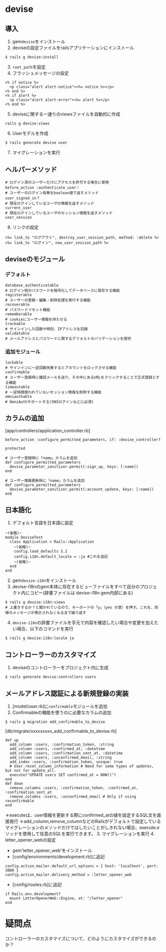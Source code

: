# devise
## 導入
1. gem`devise`をインストール
2. deviseの設定ファイルをrailsアプリケーションにインストール
```
$ rails g devise:install
```
3. `root_path`を設定
4. フラッシュメッセージの設定
```
<% if notice %>
  <p class="alert alert-notice"><%= notice %></p>
<% end %>
<% if alert %>
  <p class="alert alert-error"><%= alert %></p>
<% end %>
```
5. deviseに関する一通りのviewsファイルを自動的に作成
```
rails g devise:views
```
6. Userモデルを作成
```
$ rails generate devise user
```
7. マイグレーションを実行
## ヘルパーメソッド
```
# ログイン済のユーザーだけにアクセスを許可する場合に使用
before_action :authenticate_user！
# ユーザーのログイン有無をboolean値で返すメソッド
user_signed_in？
# 現在ログインしているユーザの情報を返すメソッド
current_user
# 現在ログインしているユーザのセッション情報を返すメソッド
user_session
```
8. リンクの設定
```
<%= link_to "ログアウト", destroy_user_session_path, method: :delete %>
<%= link_to "ログイン", new_user_session_path %>
```
## deviseのモジュール
### デフォルト
```
database_authenticatable
# ログイン時のパスワードを暗号化してデータベースに保存する機能
registerable
# ユーザーの登録・編集・削除処理を実行する機能
recoverable
# パスワードリセット機能
rememberable
# cookieにユーザー情報を持たせる
trackable
# サインインした回数や時刻、IPアドレスを記録
validatable
# メールアドレスとパスワードに関するデフォルトのバリデーションを提供
```
### 追加モジュール
```
lockable
# サインインに一定回数失敗するとアカウントをロックさせる機能
confirmable
# ユーザー登録時に確認メールを送り、その中にあるURLをクリックすることで正式登録とする機能
timeoutable
# 一定時間使われていないセッション情報を削除する機能
omniauthable
# OmniAuthサポートする(SNSログインなどに必須)
```
## カラムの追加
[app/controllers/application_controller.rb]
```
before_action :configure_permitted_parameters, if: :devise_controller?

protected

# ユーザー登録時に「name」カラムを追加
def configure_permitted_parameters
  devise_parameter_sanitizer.permit(:sign_up, keys: [:name])
end

# ユーザー情報更新時に「name」カラムを追加
def configure_permitted_parameters
  devise_parameter_sanitizer.permit(:account_update, keys: [:name])
end
```
## 日本語化
1. デフォルト言語を日本語に設定
```
~(省略)~
module DeviseTest
  class Application < Rails::Application
    ~(省略)~
    config.load_defaults 5.1
    config.i18n.default_locale = :ja #これを追記
    ~(省略)~
  end
end
```
2. gem`devise-i18n`をインストール
3. devise-i18nのgem本体に存在するビューファイルをすべて自分のプロジェクト内にコピー(辞書ファイルは devise-i18n gem内部にある)
```
$ rails g devise:i18n:views
# 上書きするか？と聞かれているので、キーボードの「y」（yes の意）を押す。これを、同様のメッセージが表示されなくなるまで繰り返す
```
4. `devise-i18n`の辞書ファイルを手元で内容を確認したい場合や変更を加えたい場合、以下のコマンドを実行
```
$ rails g devise:i18n:locale ja
```
## コントローラーのカスタマイズ
1. deviseのコントローラーをプロジェクト内に生成
```
$ rails generate devise:controllers users
```
## メールアドレス認証による新規登録の実装
1. [model/user.rb]に`confirmable`モジュールを追加
2. Confirmableの機能を使うのに必要なカラムの追加
```
$ rails g migration add_confirmable_to_devise
```
[db/migrate/xxxxxxxxx_add_confirmable_to_devise.rb]
```
def up
  add_column :users, :confirmation_token, :string
  add_column :users, :confirmed_at, :datetime
  add_column :users, :confirmation_sent_at, :datetime
  add_column :users, :unconfirmed_email, :string
  add_index :users, :confirmation_token, unique: true
  # User.reset_column_information # Need for some types of updates, but not for update_all.
  execute("UPDATE users SET confirmed_at = NOW()")
end
def down
  remove_columns :users, :confirmation_token, :confirmed_at, :confirmation_sent_at
  remove_columns :users, :unconfirmed_email # Only if using reconfirmable
end
```
＊executeは、user情報を更新する際にconfirmed_atの値を設定するSQL文を直接発行
＊add_column,remove_columnなどのRailsがデフォルトで設定しているマイグレーションのメソッドだけではしたいことがしきれない場合、executeメソッドを使用して任意のSQLを実行できます。
3. マイグレーションを実行
4. letter_opener_webの設定
  - gem'letter_opener_web'をインストール
  - [config/environments/development.rb]に追記
```
config.action_mailer.default_url_options = { host: 'localhost', port: 3000 }
config.action_mailer.delivery_method = :letter_opener_web
```
  - [config/routes.rb]に追記
```
if Rails.env.development?
  mount LetterOpenerWeb::Engine, at: "/letter_opener"
end
```
# 疑問点
コントローラーのカスタマイズについて、どのようにカスタマイズができるのか？
